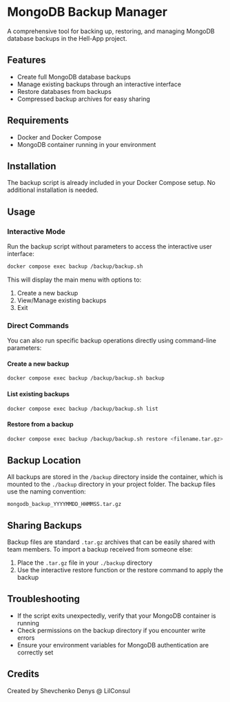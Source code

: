 # MongoDB Backup Manager

A comprehensive tool for backing up, restoring, and managing MongoDB database backups in the Hell-App project.

## Features

- Create full MongoDB database backups
- Manage existing backups through an interactive interface
- Restore databases from backups
- Compressed backup archives for easy sharing

## Requirements

- Docker and Docker Compose
- MongoDB container running in your environment

## Installation

The backup script is already included in your Docker Compose setup. No additional installation is needed.

## Usage

### Interactive Mode

Run the backup script without parameters to access the interactive user interface:

```bash
docker compose exec backup /backup/backup.sh
```

This will display the main menu with options to:
1. Create a new backup
2. View/Manage existing backups
3. Exit

### Direct Commands

You can also run specific backup operations directly using command-line parameters:

#### Create a new backup
```bash
docker compose exec backup /backup/backup.sh backup
```

#### List existing backups
```bash
docker compose exec backup /backup/backup.sh list
```

#### Restore from a backup
```bash
docker compose exec backup /backup/backup.sh restore <filename.tar.gz>
```

## Backup Location

All backups are stored in the `/backup` directory inside the container, which is mounted to the `./backup` directory in your project folder. The backup files use the naming convention:

```
mongodb_backup_YYYYMMDD_HHMMSS.tar.gz
```

## Sharing Backups

Backup files are standard `.tar.gz` archives that can be easily shared with team members. To import a backup received from someone else:

1. Place the `.tar.gz` file in your `./backup` directory
2. Use the interactive restore function or the restore command to apply the backup

## Troubleshooting

- If the script exits unexpectedly, verify that your MongoDB container is running
- Check permissions on the backup directory if you encounter write errors
- Ensure your environment variables for MongoDB authentication are correctly set

## Credits

Created by Shevchenko Denys @ LilConsul

